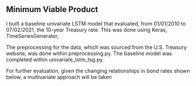 ## Minimum Viable Product

I built a baseline univariate LSTM model that evaluated, from 01/01/2010 to 07/02/2021, the 10-year Treasury rate. This was done using Keras, TimeSeriesGenerator, 

The preprocessing for the data, which was sourced from the U.S. Treasury website, was done within preprocessing.py. The baseline model was completed within univariate_lstm_tsg.py.
  

For further evaluation, given the changing relationships in bond rates shown below, a multivariate approach will be taken 
  
  
  
